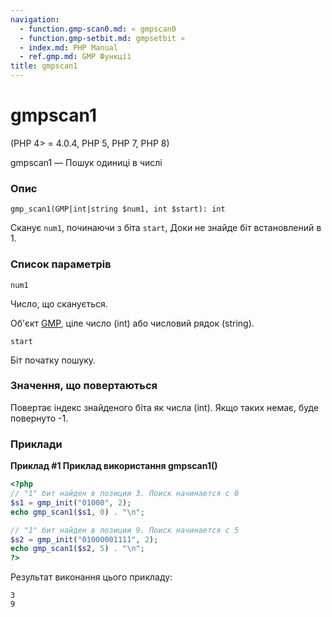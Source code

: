 ```yaml
---
navigation:
  - function.gmp-scan0.md: « gmpscan0
  - function.gmp-setbit.md: gmpsetbit »
  - index.md: PHP Manual
  - ref.gmp.md: GMP Функції
title: gmpscan1
---
```

# gmpscan1

(PHP 4> = 4.0.4, PHP 5, PHP 7, PHP 8)

gmpscan1 — Пошук одиниці в числі

### Опис

```methodsynopsis
gmp_scan1(GMP|int|string $num1, int $start): int
```

Сканує `num1`, починаючи з біта `start`, Доки не знайде біт встановлений в 1.

### Список параметрів

`num1`

Число, що сканується.

Об'єкт [GMP](class.gmp.md), ціле число (int) або числовий рядок (string).

`start`

Біт початку пошуку.

### Значення, що повертаються

Повертає індекс знайденого біта як числа (int). Якщо таких немає, буде повернуто -1.

### Приклади

**Приклад #1 Приклад використання **gmpscan1()****

```php
<?php
// "1" бит найден в позиции 3. Поиск начинается с 0
$s1 = gmp_init("01000", 2);
echo gmp_scan1($s1, 0) . "\n";

// "1" бит найден в позиции 9. Поиск начинается с 5
$s2 = gmp_init("01000001111", 2);
echo gmp_scan1($s2, 5) . "\n";
?>
```

Результат виконання цього прикладу:

```
3
9
```
